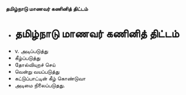 **தமிழ்நாடு மாணவர் கணினித் திட்டம்**
- # தமிழ்நாடு மாணவர் கணினித் திட்டம்
- v. அடிப்படுத்து
- கீழ்ப்படுத்து
- தோல்வியுறச் செய்
- வென்று வயப்படுத்து
- கட்டுப்பாட்டின் கீழ் கொண்டுவா
- அடிமை நிலைப்படுதது.

